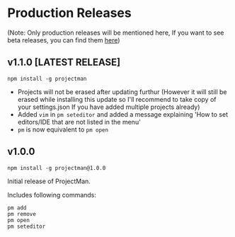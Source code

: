 # Production Releases
(Note: Only production releases will be mentioned here, If you want to see beta releases, you can find them [here](https://github.com/saurabhdaware/projectman/releases))

## v1.1.0 [LATEST RELEASE]
```shell
npm install -g projectman
```

- Projects will not be erased after updating furthur (However it will still be erased while installing this update so I'll recommend to take copy of your settings.json If you have added multiple projects already)
- Added `vim` in `pm seteditor` and added a message explaining 'How to set editors/IDE that are not listed in the menu'
- `pm` is now equivalent to `pm open`


## v1.0.0 
```shell
npm install -g projectman@1.0.0
```

Initial release of ProjectMan.

Includes following commands:

```shell
pm add
pm remove
pm open
pm seteditor
```
